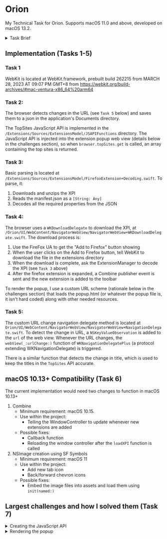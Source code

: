 # Orion

My Technical Task for Orion. Supports macOS 11.0 and above, developed on macOS 13.2.

<details>
<summary>Task Brief</summary>
Copied from the Orion Engineering Task PDF

1. For this project you will download, compile WebKit and then use the compiled version in your project.

2. Implement topSites web extensions API on top of Webkit.

3. Implement basic parsing of a Firefox extension package so you are able to process it when downloaded.

4. When this browser visits https://addons.mozilla.org/en-US/firefox/addon/top-sites-button/, the user 
should be able to directly install the extension from the site by clicking the “Add to Firefox” button 
(as if the user is visiting it from a Firefox browser).
The browser will then handle downloading and ‘installing’ the extension. The installed extension will 
be visible in the browser as a button on the toolbar and clicking it will render the extension output 
as in Firefox (basically show the list of top sites you visit).

5. Implement a custom WebKit navigation delegate method which will be fired every time when navigation 
changes (including manipulated navigation through History API). For example, addons.mozilla.org uses the 
history API to manipulate the current URL to navigate internal pages, which isn’t supported by the 
existing "decidePolicyFor navigationAction" delegate method. Use that custom navigation delegate method 
to make sure all navigated URLs are served for topSites API.

6. What would you need to change to make this compatible with macOS 10.13?

7. Describe the biggest challenges you faced and how you solved them in the readme.
</details> 

## Implementation (Tasks 1-5)

### Task 1
WebKit is located at WebKit.framework, prebuilt build 262215 from MARCH 28, 2023 AT 09:07 PM GMT+8 from 
https://webkit.org/build-archives/#mac-ventura-x86_64%20arm64

### Task 2: 
The browser detects changes in the URL (see `Task 5` below) and saves them to a json in the application's Documents directory.

The TopSites JavaScript API is implemented in the `/Extensions/Sources/ExtensionsModel/JSAPIFunctions` directory.
The JavaScript API is injected into the extension popup web view (details below in the challenges section), so when `browser.topSites.get`
is called, an array containing the top sites is returned. 

### Task 3: 
Basic parsing is located at `/Extensions/Sources/ExtensionsModel/FirefoxExtension+Decoding.swift`. To parse, it:
1. Downloads and unzips the XPI
2. Reads the manifest.json as a `[String: Any]`
3. Decodes all the required properties from the JSON

### Task 4: 
The browser uses a `WKDownloadDelegate` to download the XPI, at `/Orion/UI/WebContent/NavigatorWebView/NavigatorWebView+WKDownloadDelegate.swift`.
The download process is:
1. Use the FireFox UA to get the "Add to Firefox" button showing
2. When the user clicks on the Add to Firefox button, tell WebKit to download the file in the extensions directory
3. When the download is complete, ask the ExtensionManager to decode the XPI (see `Task 3` above)
4. After the firefox extension is expanded, a Combine publisher event is sent and the new extension is added to the toolbar

To render the popup, I use a custom URL scheme (rationale below in the challenges section) that loads the popup.html (or whatever the
popup file is, it isn't hard coded) along with other needed resources. 

### Task 5: 
The custom URL change navigation delegate method is located at `Orion/UI/WebContent/NavigatorWebView/NavigatorWebView+NavigationDelegate.swift`.
To detect the change in URL, a `NSKeyValueObservation` is added to the `url` of the web view. Whenever the URL changes,
the `webView(_:urlChange:)` function of `WKNavigationDelegatePlus` (a protocol extending WKNavigationDelegate) is triggered.

There is a similar function that detects the change in title, which is used to keep the titles in the `TopSites` API accurate.

## macOS 10.13+ Compatibility (Task 6)
The current implementation would need two changes to function in macOS 10.13+
1. Combine
    - Minimum requirement: macOS 10.15.
    - Use within the project:
        - Telling the WindowController to update whenever new extensions are added
    - Possible fixes:
        - Callback function
        - Reloading the window controller after the `loadXPI` function is called
2. NSImage creation using SF Symbols
    - Minimum requirement: macOS 11
    - Use within the project:
        - Add new tab icon
        - Back/forward chevron icons
    - Possible fixes:
        - Embed the image files into assets and load them using `init(named:)`

## Largest challenges and how I solved them (Task 7)

<details>
<summary>Creating the JavaScript API</summary>
To inject the javascript API, the `JSAPIFunctions` object takes in a WebKit view and runs a `WKUserScript`. 
The payload contains a few javascript functions:
- `captureLog`: which redirects `console.log` messages to the Xcode console
- `queryNativeCode`: which provides the application with a function name and its parameters, and returns the application's response
- `getTopSites`: gets a list of the top sites from the application
- `getStorageLocal`: determines if the current tab is a new (empty) tab or not
- `openNewTab` and `updateCurrentTab`: create a new tab or change the current tab's url to a URL

The `queryNativeCode` function works by calling the `prompt` function (usually used for confirmation popups). The
object contains a `payload`, which includes an identifier to identify it as a native code query, along with the function its
attempting to call and optionally some arguments. When a `queryNativeCode` is called, the browser intercepts the prompt via a
`WKScriptMessageHandler`. It then determines which function to call, decodes the arguments, and runs the completion handler with
the returned result.

Since the `prompt` function is synchronous and blocks execution until its completion handler is executed, it allows for
easy request-response requests from JavaScript to Swift.
</details>

<details>
<summary>Rendering the popup</summary>
**Problem**:

When the raw file:// url is used, there are issues. For example, take the following file structure
```
/path/to/extension/
    ├─ popup/
    ├─ panel.html
    ├─ panel.js
```
In this example, to load panel.html, the URL would be `file:///path/to/extension/popup/panel.html`

Within panel.html, it has the following html element: `<script src="/popup/panel.js"></script>`.
The expected file to load is `file:///path/to/extension/popup/panel.js`. However, since the "root" in this
system is not `/path/to/extension` but rather the root of the computer (`/`), the URL that WebKit attempts to load is
`file:///popup/panel.js`, which will not exist.

**Solution**:

WebKit has a  `loadFileURL` function that takes an optional `allowingReadAccessTo` URL. However, this approach
did not work.

The solution I settled on uses a custom URL scheme, namely `firefox-extension`. The file url above would translate to
`firefox-extension://[extension id]/popup/panel.html`. The ``ExtensionWebViewController``
intercepts this request via `WKURLSchemeHandler`, and supplies webkit with the contents of the correct file.

In this new system, `<script src="/popup/panel.js"></script>` would be correctly loaded as
`firefox-extension://[extension id]/popup/panel.js`.
</details>
